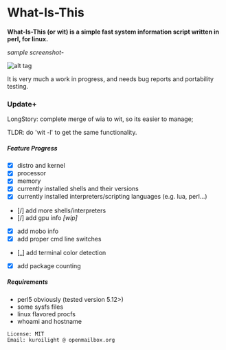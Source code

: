 What-Is-This
============
**What-Is-This (or wit) is a simple fast system information script written in perl, for linux.**

*sample screenshot-*

![alt tag](https://raw.github.com/KuroiLight/What-Is-This/master/latest_screenshot.png)

It is very much a work in progress, and needs bug reports and portability testing.

### Update+
LongStory:
complete merge of wia to wit, so its easier to manage;

TLDR: do 'wit -l' to get the same functionality.

##### Feature Progress
 - [x] distro and kernel
 - [x] processor
 - [x] memory
 - [x] currently installed shells and their versions
 - [x] currently installed interpreters/scripting languages (e.g. lua, perl...)
 - [/] add more shells/interpreters
 - [/] add gpu info *[wip]*
 - [X] add mobo info
 - [x] add proper cmd line switches
 - [_] add terminal color detection
 - [x] add package counting

##### Requirements
 - perl5 obviously (tested version 5.12>)
 - some sysfs files
 - linux flavored procfs
 - whoami and hostname


```
License: MIT
Email: kuroilight @ openmailbox.org
```